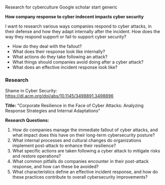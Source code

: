 Research for cyberculture
Google scholar
start generic

**How company response to cyber indecent impacts cyber security** 

I want to research various ways companies respond to cyber attacks, in their defense and how they adapt internally after the incident. How does the way they respond support or fail to support cyber security?  

- How do they deal with the fallout?
- What does their response look like internally?
- What actions do they take following an attack?
- What things should companies avoid doing after a cyber attack?
- What does an effective incident response look like? 


### Research
Shame in Cyber Security: https://dl.acm.org/doi/abs/10.1145/3498891.3498896


**Title:** "Corporate Resilience in the Face of Cyber Attacks: Analyzing Response Strategies and Internal Adaptations"

**Research Questions:**

1. How do companies manage the immediate fallout of cyber attacks, and what impact does this have on their long-term cybersecurity posture?
2. What internal processes and cultural changes do organizations implement post-attack to enhance their resilience?
3. What specific actions are taken following a cyber attack to mitigate risks and restore operations?
4. What common pitfalls do companies encounter in their post-attack response, and how can these be avoided?
5. What characteristics define an effective incident response, and how do these practices contribute to overall cybersecurity improvements?

